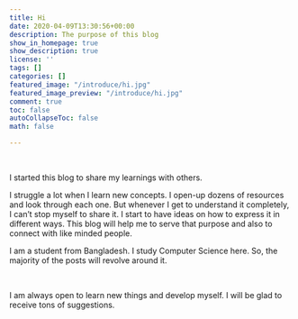 ```yaml
---
title: Hi
date: 2020-04-09T13:30:56+00:00
description: The purpose of this blog
show_in_homepage: true
show_description: true
license: ''
tags: []
categories: []
featured_image: "/introduce/hi.jpg"
featured_image_preview: "/introduce/hi.jpg"
comment: true
toc: false
autoCollapseToc: false
math: false

---
```

<br/>

I started this blog to share my learnings with others.

I struggle a lot when I learn new concepts. I open-up dozens of resources and look through each one. But whenever I get to understand it completely, I can’t stop myself to share it. I start to have ideas on how to express it in different ways. This blog will help me to serve that purpose and also to connect with like minded people.

I am a student from Bangladesh. I study Computer Science here. So, the majority of the posts will revolve around it.

<br/>

I am always open to learn new things and develop myself. I will be glad to receive tons of suggestions.

<!--more-->